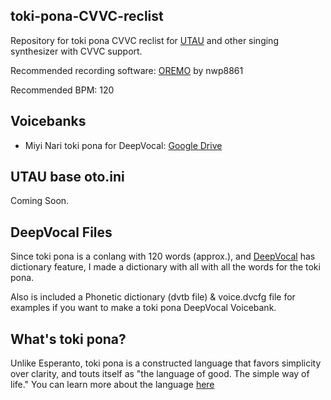 ## toki-pona-CVVC-reclist
Repository for toki pona CVVC reclist for [UTAU](http://utau2008.xrea.jp/) and other singing synthesizer with CVVC support.

Recommended recording software: [OREMO](https://pt.osdn.net/users/nwp8861/pf/OREMO/wiki/FrontPage "OREMO") by nwp8861

Recommended BPM: 120

## Voicebanks
* Miyi Nari toki pona for DeepVocal: [Google Drive](https://drive.google.com/file/d/1RP5a4X4viYOliWDVpN92g7nF45Nlyuzf/view?usp=drive_link)

## UTAU base oto.ini
Coming Soon.

## DeepVocal Files
Since toki pona is a conlang with 120 words (approx.), and [DeepVocal](https://www.deep-vocal.com/) has dictionary feature, I made a dictionary with all with all the words for the toki pona.

Also is included a Phonetic dictionary (dvtb file) & voice.dvcfg file for examples if you want to make a toki pona DeepVocal Voicebank.

## What's toki pona?

Unlike Esperanto, toki pona is a constructed language that favors simplicity over clarity, and touts itself as "the language of good. The simple way of life." You can learn more about the language [here](https://tokipona.org/)
